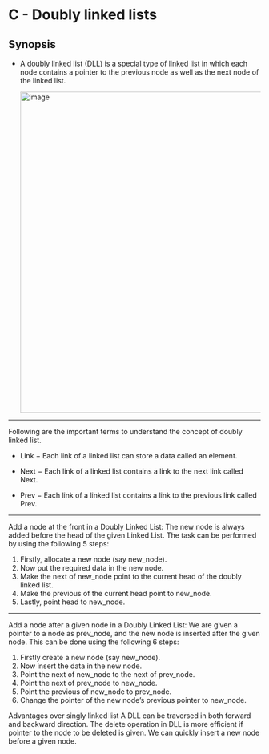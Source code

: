 # C - Doubly linked lists
## Synopsis
- A doubly linked list (DLL) is a special type of linked list in which each node contains a pointer to the previous node as well as the next node of the linked list.
  
  <img width="641" alt="image" src="https://github.com/kier-ious/holbertonschool-low_level_programming/assets/126838794/f55a2094-c097-4d8c-8cf9-7c0f191a7538">

---
Following are the important terms to understand the concept of doubly linked list.

- Link − Each link of a linked list can store a data called an element.

- Next − Each link of a linked list contains a link to the next link called Next.

- Prev − Each link of a linked list contains a link to the previous link called Prev.
---
Add a node at the front in a Doubly Linked List:
The new node is always added before the head of the given Linked List. The task can be performed by using the following 5 steps:

1. Firstly, allocate a new node (say new_node).
2. Now put the required data in the new node.
3. Make the next of new_node point to the current head of the doubly linked list.
4. Make the previous of the current head point to new_node.
5. Lastly, point head to new_node.
---
Add a node after a given node in a Doubly Linked List:
We are given a pointer to a node as prev_node, and the new node is inserted after the given node. This can be done using the following 6 steps:
1. Firstly create a new node (say new_node).
2. Now insert the data in the new node.
3. Point the next of new_node to the next of prev_node.
4. Point the next of prev_node to new_node.
5. Point the previous of new_node to prev_node.
6. Change the pointer of the new node’s previous pointer to new_node.

Advantages over singly linked list
A DLL can be traversed in both forward and backward direction.
The delete operation in DLL is more efficient if pointer to the node to be deleted is given.
We can quickly insert a new node before a given node.
